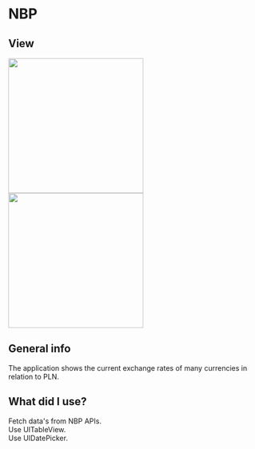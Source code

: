 # NBP
## View
<img src="https://i.ibb.co/wLCT8h6/z.png" width="270"> <img src="https://i.ibb.co/jRcBYYD/z2.png" width="270">

## General info
The application shows the current exchange rates of many currencies in relation to PLN.
	
## What did I use?
Fetch data's from NBP APIs. </br>
Use UITableView.</br>
Use UIDatePicker.
